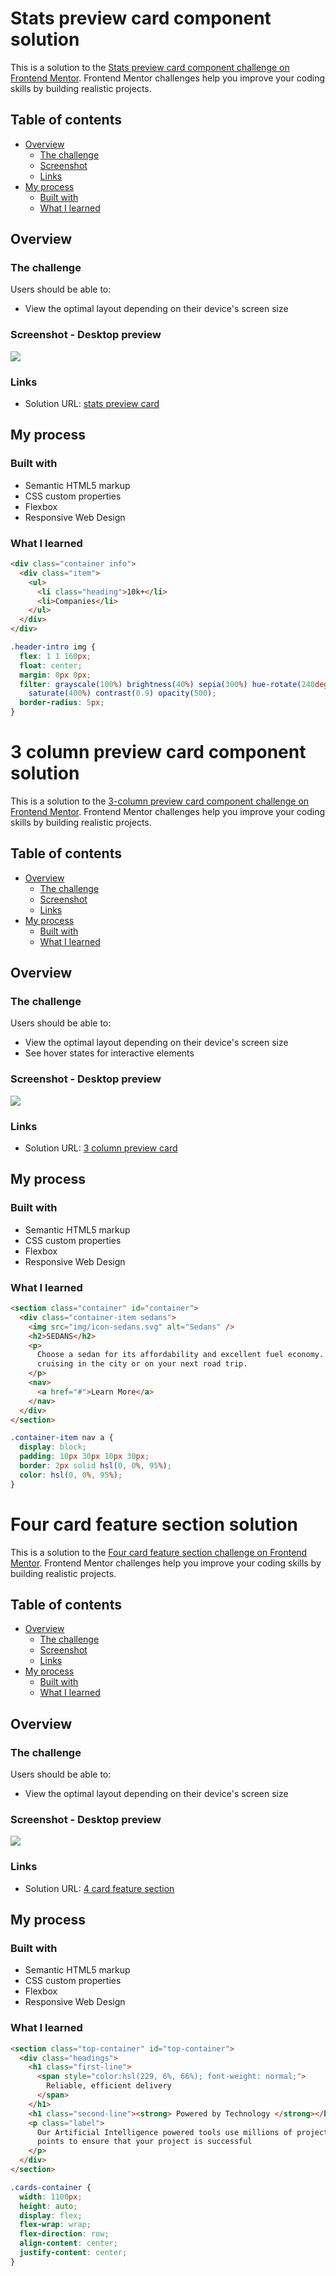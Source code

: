 # Stats preview card component solution

This is a solution to the [Stats preview card component challenge on Frontend Mentor](https://www.frontendmentor.io/challenges/stats-preview-card-component-8JqbgoU62). Frontend Mentor challenges help you improve your coding skills by building realistic projects.

## Table of contents

- [Overview](#overview)
  - [The challenge](#the-challenge)
  - [Screenshot](#screenshot)
  - [Links](#links)
- [My process](#my-process)
  - [Built with](#built-with)
  - [What I learned](#what-i-learned)

## Overview

### The challenge

Users should be able to:

- View the optimal layout depending on their device's screen size

### Screenshot - Desktop preview

<img  src= "https://github.com/rachderossi/front-end-mentor/blob/main/stats-preview-card/Screenshot.png">

### Links

- Solution URL: [stats preview card](https://rachderossi.github.io/stats-preview-card/)

## My process

### Built with

- Semantic HTML5 markup
- CSS custom properties
- Flexbox
- Responsive Web Design

### What I learned

```html
<div class="container info">
  <div class="item">
    <ul>
      <li class="heading">10k+</li>
      <li>Companies</li>
    </ul>
  </div>
</div>
```

```css
.header-intro img {
  flex: 1 1 160px;
  float: center;
  margin: 0px 0px;
  filter: grayscale(100%) brightness(40%) sepia(300%) hue-rotate(240deg)
    saturate(400%) contrast(0.9) opacity(500);
  border-radius: 5px;
}
```
# 3 column preview card component solution

This is a solution to the [3-column preview card component challenge on Frontend Mentor](https://www.frontendmentor.io/challenges/3column-preview-card-component-pH92eAR2-). Frontend Mentor challenges help you improve your coding skills by building realistic projects.

## Table of contents

- [Overview](#overview)
  - [The challenge](#the-challenge)
  - [Screenshot](#screenshot)
  - [Links](#links)
- [My process](#my-process)
  - [Built with](#built-with)
  - [What I learned](#what-i-learned)

## Overview

### The challenge

Users should be able to:

- View the optimal layout depending on their device's screen size
- See hover states for interactive elements

### Screenshot - Desktop preview

<img  src= "https://github.com/rachderossi/front-end-mentor/blob/main/3-column-preview-card/Screenshot_1.png">

### Links

- Solution URL: [3 column preview card](https://rachderossi.github.io/3-column-preview-card/)

## My process

### Built with

- Semantic HTML5 markup
- CSS custom properties
- Flexbox
- Responsive Web Design

### What I learned

```html
<section class="container" id="container">
  <div class="container-item sedans">
    <img src="img/icon-sedans.svg" alt="Sedans" />
    <h2>SEDANS</h2>
    <p>
      Choose a sedan for its affordability and excellent fuel economy. Ideal for
      cruising in the city or on your next road trip.
    </p>
    <nav>
      <a href="#">Learn More</a>
    </nav>
  </div>
</section>
```

```css
.container-item nav a {
  display: block;
  padding: 10px 30px 10px 30px;
  border: 2px solid hsl(0, 0%, 95%);
  color: hsl(0, 0%, 95%);
}
```

# Four card feature section solution

This is a solution to the [Four card feature section challenge on Frontend Mentor](https://www.frontendmentor.io/challenges/four-card-feature-section-weK1eFYK). Frontend Mentor challenges help you improve your coding skills by building realistic projects.

## Table of contents

- [Overview](#overview)
  - [The challenge](#the-challenge)
  - [Screenshot](#screenshot)
  - [Links](#links)
- [My process](#my-process)
  - [Built with](#built-with)
  - [What I learned](#what-i-learned)

## Overview

### The challenge

Users should be able to:

- View the optimal layout depending on their device's screen size

### Screenshot - Desktop preview

<img  src= "https://github.com/rachderossi/front-end-mentor/blob/main/4-card-feature-section/Screenshot1.png">

### Links

- Solution URL: [4 card feature section](https://rachderossi.github.io/four-card-feature-section/)

## My process

### Built with

- Semantic HTML5 markup
- CSS custom properties
- Flexbox
- Responsive Web Design

### What I learned

```html
<section class="top-container" id="top-container">
  <div class="headings">
    <h1 class="first-line">
      <span style="color:hsl(229, 6%, 66%); font-weight: normal;">
        Reliable, efficient delivery
      </span>
    </h1>
    <h1 class="second-line"><strong> Powered by Technology </strong></h1>
    <p class="label">
      Our Artificial Intelligence powered tools use millions of project data
      points to ensure that your project is successful
    </p>
  </div>
</section>
```

```css
.cards-container {
  width: 1100px;
  height: auto;
  display: flex;
  flex-wrap: wrap;
  flex-direction: row;
  align-content: center;
  justify-content: center;
}
```
